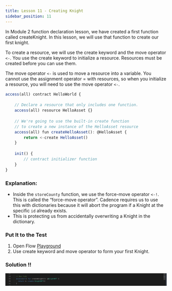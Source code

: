 ```yaml
---
title: Lesson 11 - Creating Knight
sidebar_position: 11
---
```


In Module 2 function declaration lesson, we have created a first function called createKnight. In this lesson, we will use that function to create our first knight.

To create a resource, we will use the create keyword and the move operator `<-`. You use the create keyword to initialize a resource. Resources must be created before you can use them.

The move operator `<-` is used to move a resource into a variable. You cannot use the assignment operator = with resources, so when you initialize a resource, you will need to use the move operator `<-`.

```jsx
access(all) contract HelloWorld {

    // Declare a resource that only includes one function.
    access(all) resource HelloAsset {}

    // We're going to use the built-in create function
    // to create a new instance of the HelloAsset resource
    access(all) fun createHelloAsset(): @HelloAsset {
        return <-create HelloAsset()
    }

    init() {
        // contract initializer function
    }
}
```

### **Explanation:**

- Inside the `storeCounty` function, we use the force-move operator `<-!`. This is called the “force-move operator”. Cadence requires us to use this with dictionaries because it will abort the program if a Knight at the specific `id` already exists.
- This is protecting us from accidentally overwriting a Knight in the dictionary.

### Put It to the Test

1. Open Flow [Playground](https://play.flow.com/)
2. Use create keyword and move operator to form your first Knight.

### Solution !!

![Alt text](image-11.png)
